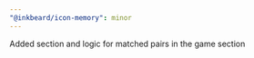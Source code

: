 ```yaml
---
"@inkbeard/icon-memory": minor
---
```


Added section and logic for matched pairs in the game section
